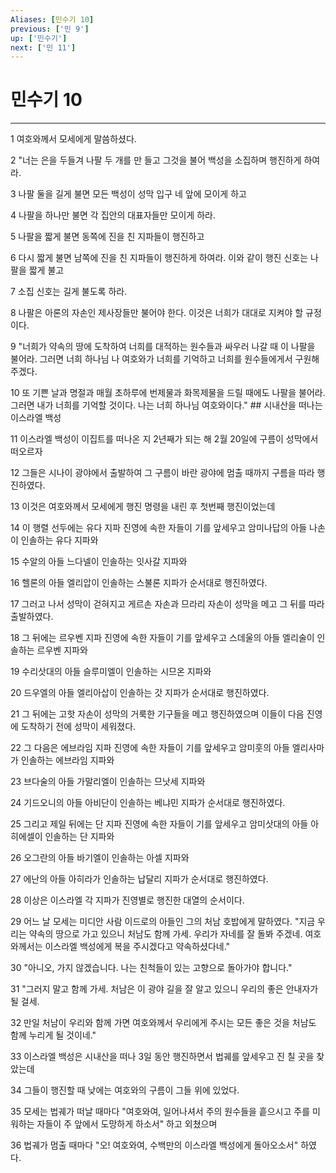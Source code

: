 ```yaml
---
Aliases: [민수기 10]
previous: ['민 9']
up: ['민수기']
next: ['민 11']
---
```

# 민수기 10

***


1 여호와께서 모세에게 말씀하셨다. 

2 "너는 은을 두들겨 나팔 두 개를 만 들고 그것을 불어 백성을 소집하며 행진하게 하여라. 

3 나팔 둘을 길게 불면 모든 백성이 성막 입구 네 앞에 모이게 하고 

4 나팔을 하나만 불면 각 집안의 대표자들만 모이게 하라. 

5 나팔을 짧게 불면 동쪽에 진을 친 지파들이 행진하고 

6 다시 짧게 불면 남쪽에 진을 친 지파들이 행진하게 하여라. 이와 같이 행진 신호는 나팔을 짧게 불고 

7 소집 신호는 길게 불도록 하라. 

8 나팔은 아론의 자손인 제사장들만 불어야 한다. 이것은 너희가 대대로 지켜야 할 규정이다. 

9 "너희가 약속의 땅에 도착하여 너희를 대적하는 원수들과 싸우러 나갈 때 이 나팔을 불어라. 그러면 너희 하나님 나 여호와가 너희를 기억하고 너희를 원수들에게서 구원해 주겠다. 

10 또 기쁜 날과 명절과 매월 초하루에 번제물과 화목제물을 드릴 때에도 나팔을 불어라. 그러면 내가 너희를 기억할 것이다. 나는 너희 하나님 여호와이다." ## 시내산을 떠나는 이스라엘 백성 

11 이스라엘 백성이 이집트를 떠나온 지 2년째가 되는 해 2월 20일에 구름이 성막에서 떠오르자 

12 그들은 시나이 광야에서 출발하여 그 구름이 바란 광야에 멈출 때까지 구름을 따라 행진하였다. 

13 이것은 여호와께서 모세에게 행진 명령을 내린 후 첫번째 행진이었는데 

14 이 행렬 선두에는 유다 지파 진영에 속한 자들이 기를 앞세우고 암미나답의 아들 나손이 인솔하는 유다 지파와 

15 수알의 아들 느다넬이 인솔하는 잇사갈 지파와 

16 헬론의 아들 엘리압이 인솔하는 스불론 지파가 순서대로 행진하였다. 

17 그러고 나서 성막이 걷혀지고 게르손 자손과 므라리 자손이 성막을 메고 그 뒤를 따라 출발하였다. 

18 그 뒤에는 르우벤 지파 진영에 속한 자들이 기를 앞세우고 스데울의 아들 엘리술이 인솔하는 르우벤 지파와 

19 수리삿대의 아들 슬루미엘이 인솔하는 시므온 지파와 

20 드우엘의 아들 엘리아삽이 인솔하는 갓 지파가 순서대로 행진하였다. 

21 그 뒤에는 고핫 자손이 성막의 거룩한 기구들을 메고 행진하였으며 이들이 다음 진영에 도착하기 전에 성막이 세워졌다. 

22 그 다음은 에브라임 지파 진영에 속한 자들이 기를 앞세우고 암미훗의 아들 엘리사마가 인솔하는 에브라임 지파와 

23 브다술의 아들 가말리엘이 인솔하는 므낫세 지파와 

24 기드오니의 아들 아비단이 인솔하는 베냐민 지파가 순서대로 행진하였다. 

25 그리고 제일 뒤에는 단 지파 진영에 속한 자들이 기를 앞세우고 암미삿대의 아들 아히에셀이 인솔하는 단 지파와 

26 오그란의 아들 바기엘이 인솔하는 아셀 지파와 

27 에난의 아들 아히라가 인솔하는 납달리 지파가 순서대로 행진하였다. 

28 이상은 이스라엘 각 지파가 진영별로 행진한 대열의 순서이다. 

29 어느 날 모세는 미디안 사람 이드로의 아들인 그의 처남 호밥에게 말하였다. "지금 우리는 약속의 땅으로 가고 있으니 처남도 함께 가세. 우리가 자네를 잘 돌봐 주겠네. 여호와께서는 이스라엘 백성에게 복을 주시겠다고 약속하셨다네." 

30 "아니오, 가지 않겠습니다. 나는 친척들이 있는 고향으로 돌아가야 합니다." 

31 "그러지 말고 함께 가세. 처남은 이 광야 길을 잘 알고 있으니 우리의 좋은 안내자가 될 걸세. 

32 만일 처남이 우리와 함께 가면 여호와께서 우리에게 주시는 모든 좋은 것을 처남도 함께 누리게 될 것이네." 

33 이스라엘 백성은 시내산을 떠나 3일 동안 행진하면서 법궤를 앞세우고 진 칠 곳을 찾았는데 

34 그들이 행진할 때 낮에는 여호와의 구름이 그들 위에 있었다. 

35 모세는 법궤가 떠날 때마다 "여호와여, 일어나셔서 주의 원수들을 흩으시고 주를 미워하는 자들이 주 앞에서 도망하게 하소서" 하고 외쳤으며 

36 법궤가 멈출 때마다 "오! 여호와여, 수백만의 이스라엘 백성에게 돌아오소서" 하였다.
